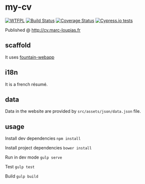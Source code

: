 
# my-cv

[![WTFPL](http://www.wtfpl.net/wp-content/uploads/2012/12/wtfpl-badge-4.png)](http://wtfpl.net)
[![Build Status](https://travis-ci.org/MarcLoupias/my-cv.svg?branch=master)](https://travis-ci.org/MarcLoupias/my-cv)
[![Coverage Status](https://coveralls.io/repos/github/MarcLoupias/my-cv/badge.svg?branch=master)](https://coveralls.io/github/MarcLoupias/my-cv?branch=master)
[![Cypress.io tests](https://img.shields.io/badge/cypress.io-tests-green.svg?style=flat-square)](https://cypress.io)

Published @ http://cv.marc-loupias.fr

## scaffold

It uses [fountain-webapp](https://github.com/FountainJS/generator-fountain-webapp)

## i18n

It is a french résumé.

## data

Data in the website are provided by `src/assets/json/data.json` file.

## usage

Install dev dependencies
`npm install`

Install project dependencies
`bower install`

Run in dev mode
`gulp serve`

Test
`gulp test`

Build
`gulp build`

